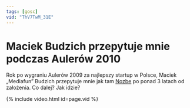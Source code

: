 ```yaml
---
tags: [gosc]
vid: "ThV7TwM_31E"
---
```


# Maciek Budzich przepytuje mnie podczas Aulerów 2010

Rok po wygraniu Aulerów 2009 za najlepszy startup w Polsce, Maciek „Mediafun” Budzich przepytuje mnie jak tam [Nozbe][n] po ponad 3 latach od założenia. Co dalej? Jak idzie?

{% include video.html id=page.vid %}

<!--More-->


[n]: https://nozbe.com/